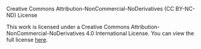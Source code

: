 Creative Commons Attribution-NonCommercial-NoDerivatives (CC BY-NC-ND) License

This work is licensed under a Creative Commons Attribution-NonCommercial-NoDerivatives 4.0 International License.
You can view the full license [here](https://creativecommons.org/licenses/by-nc-nd/4.0/).
